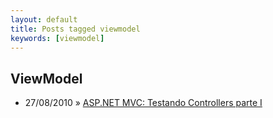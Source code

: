```yaml
---
layout: default
title: Posts tagged viewmodel
keywords: [viewmodel]
---
```

<h2 class="category">ViewModel</h2>
<ul class="posts">
<li>
<p>
<span class="date">27/08/2010</span> &raquo;
<a href="/blog/asp-net-mvc-testando-controllers-parte-i">ASP.NET MVC: Testando Controllers parte I</a>
</p>
</li>
</ul>
